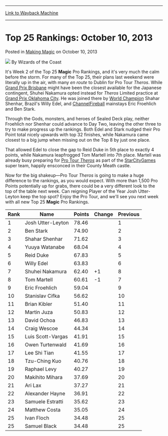 
---
[Link to Wayback Machine](https://web.archive.org/web/20220519060233/https://magic.wizards.com/en/articles/archive/making-magic/top-25-rankings-october-10-2013-2013-10-10)

[_metadata_:author]:- "Wizards of the Coast"
[_metadata_:description]:- "It's Week 2 of the Top 25 Magic Pro Rankings, and it's very much the calm before the storm. For many of the Top 25, their plans last weekend were literally up in the air, with many en route to Dublin for Pro Tour Theros. While Grand Prix Brisbane might have been the closest available for the Japanese contingent, Shuhei Nakamura opted instead for Theros Limited practice at"
[_metadata_:generator]:- "Drupal 7 (http://drupal.org)"
[_metadata_:node]:- "694246"
[_metadata_:publish_date]:- "2013-10-10"
[_metadata_:source]:- "div-main-content"
[_metadata_:title]:- "Top 25 Rankings: October 10, 2013"
[_metadata_:wayback_capture_timestamp]:- "2022-05-19 06:02:33"
[_metadata_:wayback_raw_url]:- "https://web.archive.org/web/20220519060233id_/https://magic.wizards.com/en/articles/archive/making-magic/top-25-rankings-october-10-2013-2013-10-10"
[_metadata_:wayback_url]:- "https://magic.wizards.com/en/articles/archive/making-magic/top-25-rankings-october-10-2013-2013-10-10"
---


Top 25 Rankings: October 10, 2013
=================================



 Posted in [Making Magic](/en/articles/columns/making-magic)
 on October 10, 2013 






![](https://media.magic.wizards.com/styles/auth_small/public/images/person/wizards_author.jpg)
By Wizards of the Coast












It's Week 2 of the Top 25 **Magic** Pro Rankings, and it's very much the calm before the storm. For many of the Top 25, their plans last weekend were literally up in the air, with many *en route* to Dublin for Pro Tour *Theros*. While [Grand Prix Brisbane](/en/events/coverage/justin-robb-triumphant-brisbane) might have been the closest available for the Japanese contingent, Shuhei Nakamura opted instead for *Theros* Limited practice at [Grand Prix Oklahoma City](/en/events/coverage/mondon-devoted-victory-okc). He was joined there by [World Champion](/en/events/coverage/woc13) Shahar Shenhar, Brazil's Willy Edel, and [ChannelFireball](http://store.channelfireball.com/landing) mainstays Eric Froehlich and Ben Stark.


Through the Gods, monsters, and heroes of Sealed Deck play, neither Froehlich nor Shenhar could advance to Day Two, leaving the other three to try to make progress up the rankings. Both Edel and Stark nudged their Pro Point total nicely upwards with top 32 finishes, while Nakamura came closest to a big jump when missing out on the Top 8 by just one place.


That allowed Edel to close the gap to Reid Duke in 5th place to exactly 4 points, while Nakamura leapfrogged Tom Martell into 7th place. Martell was already busy preparing for [Pro Tour *Theros*](http://www.wizards.com/magic/tcg/events.aspx?x=mtg/event/protour/theros13) as part of the [StarCityGames](http://www.starcitygames.com/) super team, happily ensconced in their County Meath castle.


Now for the big shakeup—Pro Tour *Theros* is going to make a huge difference to the rankings, as you would expect. With more than 1,500 Pro Points potentially up for grabs, there could be a very different look to the top of the table next week. Can reigning Player of the Year Josh Utter-Leyton keep the top spot? Enjoy the Pro Tour, and we'll see you next week with all new Top 25 **Magic** Pro Rankings.




| Rank | Name | Points | Change | Previous |
| --- | --- | --- | --- | --- |
| 1 | Josh Utter-Leyton | 78.46 |  | 1 |
| 2 | Ben Stark | 74.90 |  | 2 |
| 3 | Shahar Shenhar | 71.62 |  | 3 |
| 4 | Yuuya Watanabe | 68.04 |  | 4 |
| 5 | Reid Duke | 67.83 |  | 5 |
| 6 | Willy Edel | 63.83 |  | 6 |
| 7 | Shuhei Nakamura | 62.40 |  +1 | 8 |
| 8 | Tom Martell | 60.61 |  -1 | 7 |
| 9 | Eric Froehlich | 59.04 |  | 9 |
| 10 | Stanislav Cifka | 56.62 |  | 10 |
| 11 | Brian Kibler | 51.40 |  | 11 |
| 12 | Martin Juza | 50.83 |  | 12 |
| 13 | David Ochoa | 46.83 |  | 13 |
| 14 | Craig Wescoe | 44.34 |  | 14 |
| 15 | Luis Scott-Vargas | 41.91 |  | 15 |
| 16 | Owen Turtenwald | 41.69 |  | 16 |
| 17 | Lee Shi Tian | 41.55 |  | 17 |
| 18 | Tzu-Ching Kuo | 40.76 |  | 18 |
| 19 | Raphael Levy | 40.27 |  | 19 |
| 20 | Makihito Mihara | 37.69 |  | 20 |
| 21 | Ari Lax | 37.27 |  | 21 |
| 22 | Alexander Hayne | 36.91 |  | 22 |
| 23 | Samuele Estratti | 35.62 |  | 23 |
| 24 | Matthew Costa | 35.05 |  | 24 |
| 25 | Ivan Floch | 34.48 |  | 25 |
| 25 | Samuel Black | 34.48 |  | 25 |







